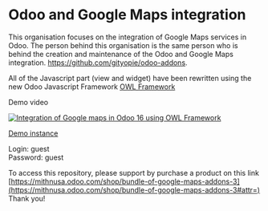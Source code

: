 # Odoo and Google Maps integration

This organisation focuses on the integration of Google Maps services in Odoo.
The person behind this organisation is the same person who is behind the creation and maintenance of the Odoo and Google Maps integration. https://github.com/gityopie/odoo-addons.

All of the Javascript part (view and widget) have been rewritten using the new Odoo Javascript Framework [OWL Framework](https://odoo.github.io/owl/)

Demo video   

[![Integration of Google maps in Odoo 16 using OWL Framework](https://img.youtube.com/vi/cfJOESSqF5g/0.jpg)](https://youtu.be/cfJOESSqF5g "Integration of Google maps in Odoo 16 using OWL Framework")


[Demo instance](http://35.209.158.83:8069/)    

Login: guest   
Password: guest

To access this repository, please support by purchase a product on this link [https://mithnusa.odoo.com/shop/bundle-of-google-maps-addons-3](https://mithnusa.odoo.com/shop/bundle-of-google-maps-addons-3#attr=) 
Thank you!
